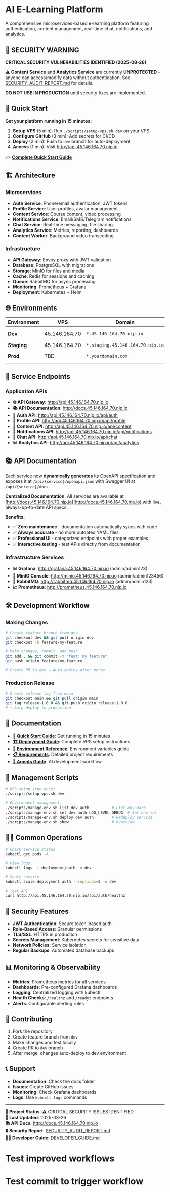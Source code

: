 # AI E-Learning Platform

A comprehensive microservices-based e-learning platform featuring authentication, content management, real-time chat, notifications, and analytics.

## 🚨 SECURITY WARNING

**CRITICAL SECURITY VULNERABILITIES IDENTIFIED (2025-08-26)**

⚠️ **Content Service** and **Analytics Service** are currently **UNPROTECTED** - anyone can access/modify data without authentication. See [SECURITY_AUDIT_REPORT.md](SECURITY_AUDIT_REPORT.md) for details.

**DO NOT USE IN PRODUCTION** until security fixes are implemented.

## 🚀 Quick Start

**Get your platform running in 15 minutes:**

1. **Setup VPS** (5 min): Run `./scripts/setup-vps.sh dev` on your VPS
2. **Configure GitHub** (3 min): Add secrets for CI/CD  
3. **Deploy** (2 min): Push to `dev` branch for auto-deployment
4. **Access** (1 min): Visit http://api.45.146.164.70.nip.io

👉 **[Complete Quick Start Guide](QUICK_START.md)**

## 🏗️ Architecture

### Microservices
- **Auth Service**: Phone/email authentication, JWT tokens
- **Profile Service**: User profiles, avatar management  
- **Content Service**: Course content, video processing
- **Notifications Service**: Email/SMS/Telegram notifications
- **Chat Service**: Real-time messaging, file sharing
- **Analytics Service**: Metrics, reporting, dashboards
- **Content Worker**: Background video transcoding

### Infrastructure
- **API Gateway**: Envoy proxy with JWT validation
- **Database**: PostgreSQL with migrations
- **Storage**: MinIO for files and media
- **Cache**: Redis for sessions and caching
- **Queue**: RabbitMQ for async processing
- **Monitoring**: Prometheus + Grafana
- **Deployment**: Kubernetes + Helm

## 🌐 Environments

| Environment | VPS | Domain | Branch/Tag | Deployment |
|-------------|-----|--------|------------|------------|
| **Dev** | 45.146.164.70 | `*.45.146.164.70.nip.io` | `dev` branch | Auto on push |
| **Staging** | 45.146.164.70 | `*.staging.45.146.164.70.nip.io` | `main` branch | Manual |
| **Prod** | TBD | `*.yourdomain.com` | `release-*` tags | Auto on tag |

## 📡 Service Endpoints

### Application APIs
- **🌐 API Gateway**: http://api.45.146.164.70.nip.io
- **📚 API Documentation**: http://docs.45.146.164.70.nip.io
- **🔐 Auth API**: http://api.45.146.164.70.nip.io/api/auth
- **👤 Profile API**: http://api.45.146.164.70.nip.io/api/profile
- **📖 Content API**: http://api.45.146.164.70.nip.io/api/content
- **🔔 Notifications API**: http://api.45.146.164.70.nip.io/api/notifications
- **💬 Chat API**: http://api.45.146.164.70.nip.io/api/chat
- **📊 Analytics API**: http://api.45.146.164.70.nip.io/api/analytics

## 📚 API Documentation

Each service now **dynamically generates** its OpenAPI specification and exposes it at `/api/{service}/openapi.json` with Swagger UI at `/api/{service}/docs`.

**Centralized Documentation**: All services are available at [http://docs.45.146.164.70.nip.io](http://docs.45.146.164.70.nip.io) with live, always-up-to-date API specs.

**Benefits:**
- ✅ **Zero maintenance** - documentation automatically syncs with code
- ✅ **Always accurate** - no more outdated YAML files
- ✅ **Professional UI** - categorized endpoints with proper examples
- ✅ **Interactive testing** - test APIs directly from documentation

### Infrastructure Services
- **📊 Grafana**: http://grafana.45.146.164.70.nip.io (admin/admin123)
- **💾 MinIO Console**: http://minio.45.146.164.70.nip.io (admin/admin123456)
- **🐰 RabbitMQ**: http://rabbitmq.45.146.164.70.nip.io (admin/admin123)
- **📈 Prometheus**: http://prometheus.45.146.164.70.nip.io

## 🛠️ Development Workflow

### Making Changes
```bash
# Create feature branch from dev
git checkout dev && git pull origin dev
git checkout -b feature/my-feature

# Make changes, commit, and push
git add . && git commit -m "feat: my feature"
git push origin feature/my-feature

# Create PR to dev → Auto-deploy after merge
```

### Production Release
```bash
# Create release tag from main
git checkout main && git pull origin main
git tag release-1.0.0 && git push origin release-1.0.0
# → Auto-deploy to production
```

## 📖 Documentation

- **[🚀 Quick Start Guide](QUICK_START.md)**: Get running in 15 minutes
- **[🏗️ Deployment Guide](DEPLOYMENT.md)**: Complete VPS setup instructions
- **[🔧 Environment Reference](ENV_REFERENCE.md)**: Environment variables guide
- **[📋 Requirements](REQUIREMENTS.md)**: Detailed project requirements
- **[🤖 Agents Guide](AGENTS.md)**: AI development workflow

## 🔧 Management Scripts

```bash
# VPS setup (run once)
./scripts/setup-vps.sh dev

# Environment management
./scripts/manage-env.sh list dev auth          # List env vars
./scripts/manage-env.sh set dev auth LOG_LEVEL DEBUG  # Set env var
./scripts/manage-env.sh deploy dev auth        # Redeploy service
./scripts/manage-env.sh show                   # Overview
```

## 🏃‍♂️ Common Operations

```bash
# Check service status
kubectl get pods -A

# View logs
kubectl logs -f deployment/auth -n dev

# Scale service
kubectl scale deployment auth --replicas=3 -n dev

# Test API
curl http://api.45.146.164.70.nip.io/api/auth/healthz
```

## 🔐 Security Features

- **JWT Authentication**: Secure token-based auth
- **Role-Based Access**: Granular permissions
- **TLS/SSL**: HTTPS in production
- **Secrets Management**: Kubernetes secrets for sensitive data
- **Network Policies**: Service isolation
- **Regular Backups**: Automated database backups

## 📊 Monitoring & Observability

- **Metrics**: Prometheus metrics for all services
- **Dashboards**: Pre-configured Grafana dashboards
- **Logging**: Centralized logging with kubectl
- **Health Checks**: `/healthz` and `/readyz` endpoints
- **Alerts**: Configurable alerting rules

## 🤝 Contributing

1. Fork the repository
2. Create feature branch from `dev`
3. Make changes and test locally
4. Create PR to `dev` branch
5. After merge, changes auto-deploy to dev environment

## 📞 Support

- **Documentation**: Check the docs folder
- **Issues**: Create GitHub issues
- **Monitoring**: Check Grafana dashboards
- **Logs**: Use `kubectl logs` commands

---

**🎯 Project Status**: ⚠️ CRITICAL SECURITY ISSUES IDENTIFIED  
**🚀 Last Updated**: 2025-08-26  
**📚 API Docs**: http://docs.45.146.164.70.nip.io  
**🔒 Security Report**: [SECURITY_AUDIT_REPORT.md](SECURITY_AUDIT_REPORT.md)  
**👨‍💻 Developer Guide**: [DEVELOPER_GUIDE.md](DEVELOPER_GUIDE.md)
# Test improved workflows
# Test commit to trigger workflow

